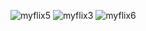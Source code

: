 ![myflix5](https://github.com/user-attachments/assets/7f3e2776-3151-4932-842f-aece50c7dd5e)
![myflix3](https://github.com/user-attachments/assets/562959a2-346a-4fa3-9f5d-a86402d11685)
![myflix6](https://github.com/user-attachments/assets/b634f229-ba8d-4e1f-a0eb-347f6199120f)
